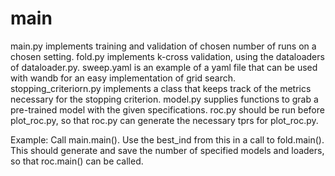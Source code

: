 # main

main.py implements training and validation of chosen number of runs on a chosen setting. 
fold.py implements k-cross validation, using the dataloaders of dataloader.py.
sweep.yaml is an example of a yaml file that can be used with wandb for an easy implementation of grid search.
stopping_criteriorn.py implements a class that keeps track of the metrics necessary for the stopping criterion.
model.py supplies functions to grab a pre-trained model with the given specifications.
roc.py should be run before plot_roc.py, so that roc.py can generate the necessary tprs for plot_roc.py. 

Example: 
Call main.main(). Use the best_ind from this in a call to fold.main(). This should generate and save the number of specified models and loaders, 
so that roc.main() can be called.


